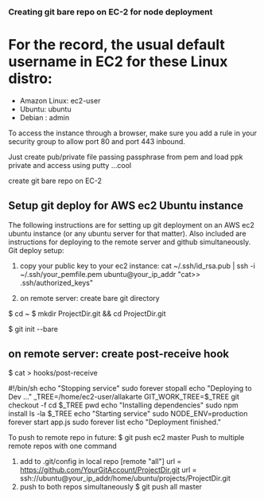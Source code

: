 ### Creating git bare repo on EC-2 for node deployment ###

For the record, the usual default username in EC2 for these Linux distro:
================
- Amazon Linux: ec2-user
- Ubuntu: ubuntu
- Debian : admin

To access the instance through a browser, make sure you add a rule in your security group to allow port 80 and port 443 inbound.

Just create pub/private file passing passphrase  from pem and load ppk private and access using putty …cool

create git bare repo on EC-2 

Setup git deploy for AWS ec2 Ubuntu instance
-------------------------------------------------------------------

The following instructions are for setting up git deployment on an AWS ec2 ubuntu instance (or any ubuntu server for that matter). Also included are instructions for deploying to the remote server and github simultaneously.
Git deploy setup:

1. copy your public key to your ec2 instance:
cat ~/.ssh/id_rsa.pub | ssh -i ~/.ssh/your_pemfile.pem ubuntu@your_ip_addr "cat>> .ssh/authorized_keys"

2. on remote server: create bare git directory

$ cd ~
$ mkdir ProjectDir.git && cd ProjectDir.git

$ git init --bare

on remote server: create post-receive hook
--------------------------------------------------------------

$ cat > hooks/post-receive

#!/bin/sh
echo "Stopping service"
sudo forever stopall
echo "Deploying to Dev ..."
_TREE=/home/ec2-user/allakarte
GIT_WORK_TREE=$_TREE git checkout -f
cd $_TREE
pwd
echo "Installing dependencies"
sudo npm install
ls -la $_TREE
echo "Starting service"
sudo NODE_ENV=production  forever start app.js
sudo forever list
echo "Deployment finished."



To push to remote repo in future:
$ git push ec2 master
Push to multiple remote repos with one command
1. add to .git/config in local repo
[remote "all"]
        url = https://github.com/YourGitAccount/ProjectDir.git
        url = ssh://ubuntu@your_ip_addr/home/ubuntu/projects/ProjectDir.git
2. push to both repos simultaneously
$ git push all master
 

